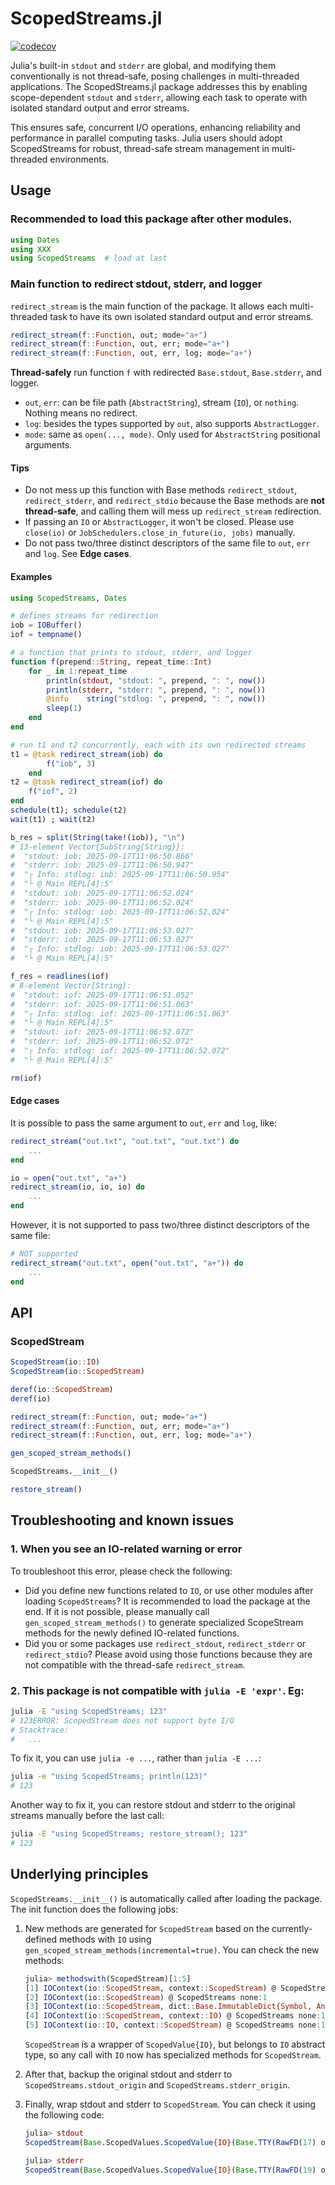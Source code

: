 # ScopedStreams.jl

[![codecov](https://codecov.io/github/cihga39871/ScopedStreams.jl/branch/main/graph/badge.svg)](https://app.codecov.io/github/cihga39871/ScopedStreams)

Julia's built-in `stdout` and `stderr` are global, and modifying them conventionally is not thread-safe, posing challenges in multi-threaded applications. The ScopedStreams.jl package addresses this by enabling scope-dependent `stdout` and `stderr`, allowing each task to operate with isolated standard output and error streams.

This ensures safe, concurrent I/O operations, enhancing reliability and performance in parallel computing tasks. Julia users should adopt ScopedStreams for robust, thread-safe stream management in multi-threaded environments.

## Usage

### Recommended to load this package after other modules.

```julia
using Dates
using XXX
using ScopedStreams  # load at last
```

### Main function to redirect stdout, stderr, and logger

`redirect_stream` is the main function of the package. It allows each multi-threaded task to have its own isolated standard output and error streams. 

```julia
redirect_stream(f::Function, out; mode="a+")
redirect_stream(f::Function, out, err; mode="a+")
redirect_stream(f::Function, out, err, log; mode="a+")
```

**Thread-safely** run function `f` with redirected `Base.stdout`, `Base.stderr`, and logger.

- `out`, `err`: can be file path (`AbstractString`), stream (`IO`), or `nothing`. Nothing means no redirect.
- `log`: besides the types supported by `out`, also supports `AbstractLogger`.
- `mode`: same as `open(..., mode)`. Only used for `AbstractString` positional arguments.

#### Tips
- Do not mess up this function with Base methods `redirect_stdout`, `redirect_stderr`, and `redirect_stdio` because the Base methods are **not thread-safe**, and calling them will mess up `redirect_stream` redirection.
- If passing an `IO` or `AbstractLogger`, it won't be closed. Please use `close(io)` or `JobSchedulers.close_in_future(io, jobs)` manually.
- Do not pass two/three distinct descriptors of the same file to `out`, `err` and `log`. See **Edge cases**.

#### Examples
```julia
using ScopedStreams, Dates

# defines streams for redirection
iob = IOBuffer()
iof = tempname()

# a function that prints to stdout, stderr, and logger
function f(prepend::String, repeat_time::Int)
    for _ in 1:repeat_time
        println(stdout, "stdout: ", prepend, ": ", now())
        println(stderr, "stderr: ", prepend, ": ", now())
        @info    string("stdlog: ", prepend, ": ", now())
        sleep(1)
    end
end

# run t1 and t2 concurrently, each with its own redirected streams
t1 = @task redirect_stream(iob) do
        f("iob", 3)
    end
t2 = @task redirect_stream(iof) do
    f("iof", 2)
end
schedule(t1); schedule(t2)
wait(t1) ; wait(t2)

b_res = split(String(take!(iob)), "\n")
# 13-element Vector{SubString{String}}:
#  "stdout: iob: 2025-09-17T11:06:50.866"
#  "stderr: iob: 2025-09-17T11:06:50.947"
#  "┌ Info: stdlog: iob: 2025-09-17T11:06:50.954"
#  "└ @ Main REPL[4]:5"
#  "stdout: iob: 2025-09-17T11:06:52.024"
#  "stderr: iob: 2025-09-17T11:06:52.024"
#  "┌ Info: stdlog: iob: 2025-09-17T11:06:52.024"
#  "└ @ Main REPL[4]:5"
#  "stdout: iob: 2025-09-17T11:06:53.027"
#  "stderr: iob: 2025-09-17T11:06:53.027"
#  "┌ Info: stdlog: iob: 2025-09-17T11:06:53.027"
#  "└ @ Main REPL[4]:5"

f_res = readlines(iof)
# 8-element Vector{String}:
#  "stdout: iof: 2025-09-17T11:06:51.052"
#  "stderr: iof: 2025-09-17T11:06:51.063"
#  "┌ Info: stdlog: iof: 2025-09-17T11:06:51.063"
#  "└ @ Main REPL[4]:5"
#  "stdout: iof: 2025-09-17T11:06:52.072"
#  "stderr: iof: 2025-09-17T11:06:52.072"
#  "┌ Info: stdlog: iof: 2025-09-17T11:06:52.072"
#  "└ @ Main REPL[4]:5"

rm(iof)
```

#### Edge cases

It is possible to pass the same argument to `out`, `err` and `log`, like:

```julia
redirect_stream("out.txt", "out.txt", "out.txt") do
    ...
end

io = open("out.txt", "a+")
redirect_stream(io, io, io) do
    ...
end
```

However, it is not supported to pass two/three distinct descriptors of the same file:

```julia
# NOT supported
redirect_stream("out.txt", open("out.txt", "a+")) do
    ...
end
```

## API

### ScopedStream

```julia
ScopedStream(io::IO)
ScopedStream(io::ScopedStream)

deref(io::ScopedStream)
deref(io)

redirect_stream(f::Function, out; mode="a+")
redirect_stream(f::Function, out, err; mode="a+")
redirect_stream(f::Function, out, err, log; mode="a+")

gen_scoped_stream_methods()

ScopedStreams.__init__()

restore_stream()
```


## Troubleshooting and known issues

### 1. When you see an IO-related warning or error

To troubleshoot this error, please check the following:

- Did you define new functions related to `IO`, or use other modules after loading `ScopedStreams`? It is recommended to load the package at the end. If it is not possible, please manually call `gen_scoped_stream_methods()` to generate specialized ScopeStream methods for the newly defined IO-related functions.
- Did you or some packages use `redirect_stdout`, `redirect_stderr` or `redirect_stdio`? Please avoid using those functions because they are not compatible with the thread-safe `redirect_stream`.

### 2. This package is not compatible with `julia -E 'expr'`. Eg:

```bash
julia -E "using ScopedStreams; 123"
# 123ERROR: ScopedStream does not support byte I/O
# Stacktrace:
#   ...
```

To fix it, you can use `julia -e ...`, rather than `julia -E ...`:

```bash
julia -e "using ScopedStreams; println(123)" 
# 123
```

Another way to fix it, you can restore stdout and stderr to the original streams manually before the last call:

```bash
julia -E "using ScopedStreams; restore_stream(); 123"
# 123
```

## Underlying principles

`ScopedStreams.__init__()` is automatically called after loading the package. The init function does the following jobs:

1. New methods are generated for `ScopedStream` based on the currently-defined methods with `IO` using `gen_scoped_stream_methods(incremental=true)`. You can check the new methods:

    ```julia
    julia> methodswith(ScopedStream)[1:5]
    [1] IOContext(io::ScopedStream, context::ScopedStream) @ ScopedStreams none:1
    [2] IOContext(io::ScopedStream) @ ScopedStreams none:1
    [3] IOContext(io::ScopedStream, dict::Base.ImmutableDict{Symbol, Any}) @ ScopedStreams none:1
    [4] IOContext(io::ScopedStream, context::IO) @ ScopedStreams none:1
    [5] IOContext(io::IO, context::ScopedStream) @ ScopedStreams none:1
    ```

    `ScopedStream` is a wrapper of `ScopedValue{IO}`, but belongs to `IO` abstract type, so any call with `IO` now has specialized methods for `ScopedStream`.

2. After that, backup the original stdout and stderr to `ScopedStreams.stdout_origin` and `ScopedStreams.stderr_origin`.

3. Finally, wrap stdout and stderr to `ScopedStream`. You can check it using the following code:

    ```julia
    julia> stdout
    ScopedStream(Base.ScopedValues.ScopedValue{IO}(Base.TTY(RawFD(17) open, 0 bytes waiting)))

    julia> stderr
    ScopedStream(Base.ScopedValues.ScopedValue{IO}(Base.TTY(RawFD(19) open, 0 bytes waiting)))
    ```
